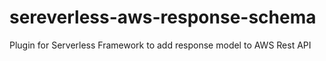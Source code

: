# sereverless-aws-response-schema
Plugin for Serverless Framework to add response model to AWS Rest API
